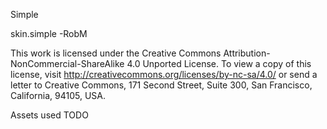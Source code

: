 Simple

skin.simple  -RobM


This work is licensed under the Creative Commons Attribution-NonCommercial-ShareAlike 4.0 Unported License.
To view a copy of this license, visit http://creativecommons.org/licenses/by-nc-sa/4.0/
or send a letter to Creative Commons, 171 Second Street, Suite 300, San Francisco, California, 94105, USA.

Assets used
TODO

